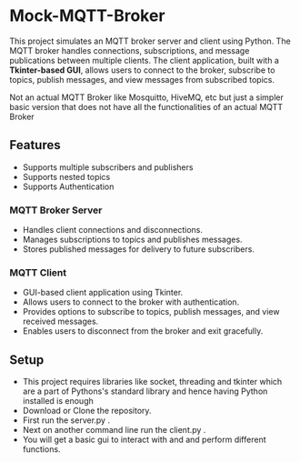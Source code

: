 # Mock-MQTT-Broker

This project simulates an MQTT broker server and client using Python. The MQTT broker handles connections, subscriptions, and message publications between multiple clients. The client application, built with a **Tkinter-based GUI**, allows users to connect to the broker, subscribe to topics, publish messages, and view messages from subscribed topics.

Not an actual MQTT Broker like Mosquitto, HiveMQ, etc but just a simpler basic version that does not have all the functionalities of an actual MQTT Broker

## Features

- Supports multiple subscribers and publishers
- Supports nested topics
- Supports Authentication
  
### MQTT Broker Server
- Handles client connections and disconnections.
- Manages subscriptions to topics and publishes messages.
- Stores published messages for delivery to future subscribers.

### MQTT Client
- GUI-based client application using Tkinter.
- Allows users to connect to the broker with authentication.
- Provides options to subscribe to topics, publish messages, and view received messages.
- Enables users to disconnect from the broker and exit gracefully.

## Setup
- This project requires libraries like socket, threading and tkinter which are a part of Pythons's standard library and hence having Python installed is enough
- Download or Clone the repository.
- First run the server.py .
- Next on another command line run the client.py .
- You will get a basic gui to interact with and and perform different functions.
